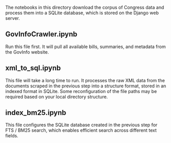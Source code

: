 The notebooks in this directory download the corpus of Congress data and process them into a SQLite database, which is stored on the Django web server.

## GovInfoCrawler.ipynb

Run this file first. It will pull all available bills, summaries, and metadata from the GovInfo website.

## xml_to_sql.ipynb

This file will take a long time to run. It processes the raw XML data from the documents scraped in the previous step into a structure format, stored in an indexed format in SQLite. Some reconfiguration of the file paths may be required based on your local directory structure. 

## index_bm25.ipynb

This file configures the SQLite database created in the previous step for FTS / BM25 search, which enables efficient search across different text fields.